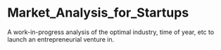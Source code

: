 # Market_Analysis_for_Startups
A work-in-progress analysis of the optimal industry, time of year, etc to launch an entrepreneurial venture in. 

